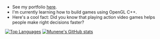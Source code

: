 



 
 
 - See my portfolio [here](https://munene-portfolio.web.app/).
 - I'm currently learning how to build games using OpenGL C++.
 - Here's a cool fact: Did you know that playing action video games helps people make right decisions faster?
 
 
 
 
 
 
 
<!--  
 


  [![Top Langs](https://github-readme-stats.vercel.app/api/top-langs/?username=JohnMunene&theme=radical&show_icons=true)](https://github.com/anuraghazra/github-readme-stats)
 -->
[![Top Languages](https://github-readme-stats.vercel.app/api/top-langs/?username=muneneyrn&theme=radical)](https://github.com/muneneyrn)
 [![Munene's GitHub stats](https://github-readme-stats.vercel.app/api?username=muneneyrn&theme=radical&show_icons=true)](https://github.com/anuraghazra/github-readme-stats)
